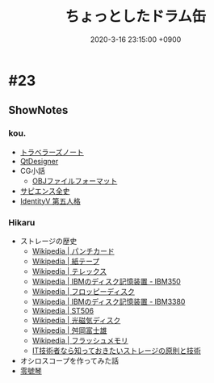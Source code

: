 ﻿---
actor_ids:
  - kou
  - hikaru
audio_file_path: /audio/23.mp3
audio_file_size: 33MB
date: 2020-3-16 23:15:00 +0900
description: 等について話しました。
duration: "73:33"
layout: article
title: 23. ちょっとしたドラム缶
---

# #23
## ShowNotes
### kou.
- [トラベラーズノート](https://www.amazon.co.jp/dp/B01BVJES3S/)
- [QtDesigner](https://qiita.com/it_ks/items/449b7418e83956ecdc8c)
- CG小話
    - [OBJファイルフォーマット](https://www.hiramine.com/programming/3dmodelfileformat/objfileformat.html)
- [サピエンス全史](https://www.amazon.co.jp/dp/B01LW7JZLC/ref=dp-kindle-redirect?_encoding=UTF8&btkr=1)
- [IdentityV 第五人格](https://www.identityv.jp/)

### Hikaru
- ストレージの歴史
    - [Wikipedia | パンチカード](https://ja.wikipedia.org/wiki/%E3%83%91%E3%83%B3%E3%83%81%E3%82%AB%E3%83%BC%E3%83%89)
    - [Wikipedia | 紙テープ](https://ja.wikipedia.org/wiki/%E7%B4%99%E3%83%86%E3%83%BC%E3%83%97)
    - [Wikipedia | テレックス](https://ja.wikipedia.org/wiki/%E3%83%86%E3%83%AC%E3%83%83%E3%82%AF%E3%82%B9)
    - [Wikipedia | IBMのディスク記憶装置 - IBM350](https://ja.wikipedia.org/wiki/IBM%E3%81%AE%E3%83%87%E3%82%A3%E3%82%B9%E3%82%AF%E8%A8%98%E6%86%B6%E8%A3%85%E7%BD%AE#IBM_350)
    - [Wikipedia | フロッピーディスク](https://ja.wikipedia.org/wiki/%E3%83%95%E3%83%AD%E3%83%83%E3%83%94%E3%83%BC%E3%83%87%E3%82%A3%E3%82%B9%E3%82%AF)
    - [Wikipedia | IBMのディスク記憶装置 - IBM3380](https://ja.wikipedia.org/wiki/IBM%E3%81%AE%E3%83%87%E3%82%A3%E3%82%B9%E3%82%AF%E8%A8%98%E6%86%B6%E8%A3%85%E7%BD%AE#IBM_3380)
    - [Wikipedia | ST506](https://ja.wikipedia.org/wiki/ST-506)
    - [Wikipedia | 光磁気ディスク](https://ja.wikipedia.org/wiki/%E5%85%89%E7%A3%81%E6%B0%97%E3%83%87%E3%82%A3%E3%82%B9%E3%82%AF)
    - [Wikipedia | 舛岡富士雄](https://ja.wikipedia.org/wiki/%E8%88%9B%E5%B2%A1%E5%AF%8C%E5%A3%AB%E9%9B%84)
    - [Wikipedia | フラッシュメモリ](https://ja.wikipedia.org/wiki/%E3%83%95%E3%83%A9%E3%83%83%E3%82%B7%E3%83%A5%E3%83%A1%E3%83%A2%E3%83%AA)
    - [IT技術者なら知っておきたいストレージの原則と技術](https://www.amazon.co.jp/dp/4844333518)
- オシロスコープを作ってみた話
- [零號琴](https://www.amazon.co.jp/dp/B07JMW1QL8/)